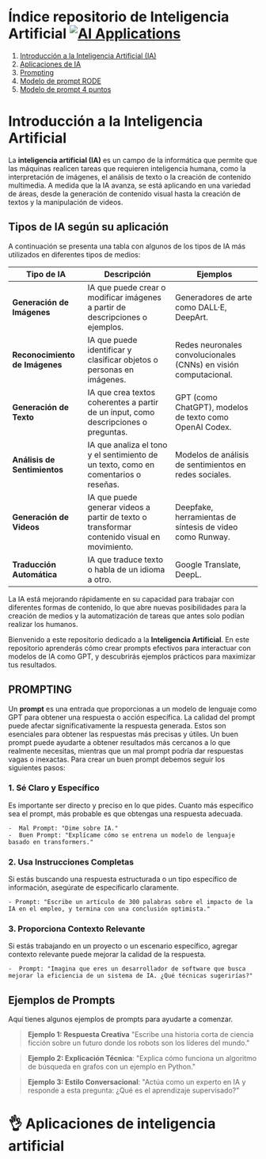 # Índice repositorio de Inteligencia Artificial [![AI Applications](https://img.shields.io/badge/AI%20Applications-%2300B2A9.svg?style=flat-square&logo=python&logoColor=white)](https://ymorgil.symbaloo.com/)

1. [Introducción a la Inteligencia Artificial (IA)](#introducción-a-la-inteligencia-artificial)
2. [Aplicaciones de IA](https://ymorgil.symbaloo.com/)
3. [Prompting](#prompting)
4. [Modelo de prompt RODE](prompt/02%20rode.md)
5. [Modelo de prompt 4 puntos](prompt/03%20Modelo%204p.md)

# Introducción a la Inteligencia Artificial

La **inteligencia artificial (IA)** es un campo de la informática que permite que las máquinas realicen tareas que requieren inteligencia humana, como la interpretación de imágenes, el análisis de texto o la creación de contenido multimedia. A medida que la IA avanza, se está aplicando en una variedad de áreas, desde la generación de contenido visual hasta la creación de textos y la manipulación de videos.

## Tipos de IA según su aplicación

A continuación se presenta una tabla con algunos de los tipos de IA más utilizados en diferentes tipos de medios:

| Tipo de IA                     | Descripción                                                                                 | Ejemplos                                                         |
| ------------------------------ | ------------------------------------------------------------------------------------------- | ---------------------------------------------------------------- |
| **Generación de Imágenes**     | IA que puede crear o modificar imágenes a partir de descripciones o ejemplos.               | Generadores de arte como DALL·E, DeepArt.                        |
| **Reconocimiento de Imágenes** | IA que puede identificar y clasificar objetos o personas en imágenes.                       | Redes neuronales convolucionales (CNNs) en visión computacional. |
| **Generación de Texto**        | IA que crea textos coherentes a partir de un input, como descripciones o preguntas.         | GPT (como ChatGPT), modelos de texto como OpenAI Codex.          |
| **Análisis de Sentimientos**   | IA que analiza el tono y el sentimiento de un texto, como en comentarios o reseñas.         | Modelos de análisis de sentimientos en redes sociales.           |
| **Generación de Videos**       | IA que puede generar videos a partir de texto o transformar contenido visual en movimiento. | Deepfake, herramientas de síntesis de video como Runway.         |
| **Traducción Automática**      | IA que traduce texto o habla de un idioma a otro.                                           | Google Translate, DeepL.                                         |

La IA está mejorando rápidamente en su capacidad para trabajar con diferentes formas de contenido, lo que abre nuevas posibilidades para la creación de medios y la automatización de tareas que antes solo podían realizar los humanos.

Bienvenido a este repositorio dedicado a la **Inteligencia Artificial**. En este repositorio aprenderás cómo crear prompts efectivos para interactuar con modelos de IA como GPT, y descubrirás ejemplos prácticos para maximizar tus resultados.

## PROMPTING

Un **prompt** es una entrada que proporcionas a un modelo de lenguaje como GPT para obtener una respuesta o acción específica. La calidad del prompt puede afectar significativamente la respuesta generada. Estos son esenciales para obtener las respuestas más precisas y útiles. Un buen prompt puede ayudarte a obtener resultados más cercanos a lo que realmente necesitas, mientras que un mal prompt podría dar respuestas vagas o inexactas. Para crear un buen prompt debemos seguir los siguientes pasos:

### 1. **Sé Claro y Específico**

Es importante ser directo y preciso en lo que pides. Cuanto más específico sea el prompt, más probable es que obtengas una respuesta adecuada.

```
-  Mal Prompt: "Dime sobre IA."
-  Buen Prompt: "Explícame cómo se entrena un modelo de lenguaje basado en transformers."
```

### 2. **Usa Instrucciones Completas**

Si estás buscando una respuesta estructurada o un tipo específico de información, asegúrate de especificarlo claramente.

```
- Prompt: "Escribe un artículo de 300 palabras sobre el impacto de la IA en el empleo, y termina con una conclusión optimista."
```

### 3. **Proporciona Contexto Relevante**

Si estás trabajando en un proyecto o un escenario específico, agregar contexto relevante puede mejorar la calidad de la respuesta.

```
-  Prompt: "Imagina que eres un desarrollador de software que busca mejorar la eficiencia de un sistema de IA. ¿Qué técnicas sugerirías?"
```

## Ejemplos de Prompts

Aquí tienes algunos ejemplos de prompts para ayudarte a comenzar.

> **Ejemplo 1: Respuesta Creativa**
> "Escribe una historia corta de ciencia ficción sobre un futuro donde los robots son los líderes del mundo."

> **Ejemplo 2: Explicación Técnica**: "Explica cómo funciona un algoritmo de búsqueda en grafos con un ejemplo en Python."

> **Ejemplo 3: Estilo Conversacional**: "Actúa como un experto en IA y responde a esta pregunta: ¿Qué es el aprendizaje supervisado?"

# 👌 Aplicaciones de inteligencia artificial
